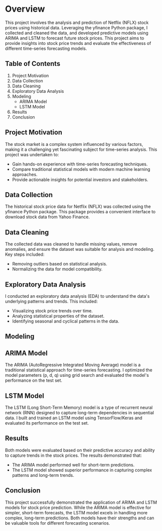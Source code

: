 # Overview

This project involves the analysis and prediction of Netflix (NFLX) stock prices using historical data. Leveraging the yfinance Python package, I collected and cleaned the data, and developed predictive models using ARIMA and LSTM to forecast future stock prices. This project aims to provide insights into stock price trends and evaluate the effectiveness of different time-series forecasting models.

## Table of Contents
1. Project Motivation
2. Data Collection
3. Data Cleaning
4. Exploratory Data Analysis
5. Modeling
    - ARIMA Model
    - LSTM Model
6. Results
7. Conclusion
   
## Project Motivation
The stock market is a complex system influenced by various factors, making it a challenging yet fascinating subject for time-series analysis. This project was undertaken to:

 - Gain hands-on experience with time-series forecasting techniques.
 - Compare traditional statistical models with modern machine learning approaches.
 - Provide actionable insights for potential investors and stakeholders.

## Data Collection
The historical stock price data for Netflix (NFLX) was collected using the yfinance Python package. This package provides a convenient interface to download stock data from Yahoo Finance.

## Data Cleaning
The collected data was cleaned to handle missing values, remove anomalies, and ensure the dataset was suitable for analysis and modeling. Key steps included:

 - Removing outliers based on statistical analysis.
 - Normalizing the data for model compatibility.

## Exploratory Data Analysis
I conducted an exploratory data analysis (EDA) to understand the data's underlying patterns and trends. This included:

 - Visualizing stock price trends over time.
 - Analyzing statistical properties of the dataset.
 - Identifying seasonal and cyclical patterns in the data.

##  Modeling
## ARIMA Model
The ARIMA (AutoRegressive Integrated Moving Average) model is a traditional statistical approach for time-series forecasting. I optimized the model parameters (p, d, q) using grid search and evaluated the model's performance on the test set.

## LSTM Model
The LSTM (Long Short-Term Memory) model is a type of recurrent neural network (RNN) designed to capture long-term dependencies in sequential data. I built and trained an LSTM model using TensorFlow/Keras and evaluated its performance on the test set.

## Results
Both models were evaluated based on their predictive accuracy and ability to capture trends in the stock prices. The results demonstrated that:

 - The ARIMA model performed well for short-term predictions.
 - The LSTM model showed superior performance in capturing complex patterns and long-term trends.

## Conclusion
This project successfully demonstrated the application of ARIMA and LSTM models for stock price prediction. While the ARIMA model is effective for simpler, short-term forecasts, the LSTM model excels in handling more complex, long-term predictions. Both models have their strengths and can be valuable tools for different forecasting scenarios.
